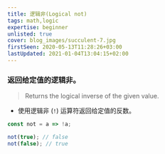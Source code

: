 ```yaml
---
title: 逻辑非(Logical not)
tags: math,logic
expertise: beginner
unlisted: true
cover: blog_images/succulent-7.jpg
firstSeen: 2020-05-13T11:28:26+03:00
lastUpdated: 2021-01-04T13:04:15+02:00
---
```


### 返回给定值的逻辑非。
> Returns the logical inverse of the given value.

- 使用逻辑非 (`!`) 运算符返回给定值的反数。

```js
const not = a => !a;
```

```js
not(true); // false
not(false); // true
```
